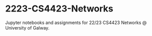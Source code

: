 # 2223-CS4423-Networks
 Jupyter notebooks and assignments for 22/23 CS4423 Networks @ University of Galway.

